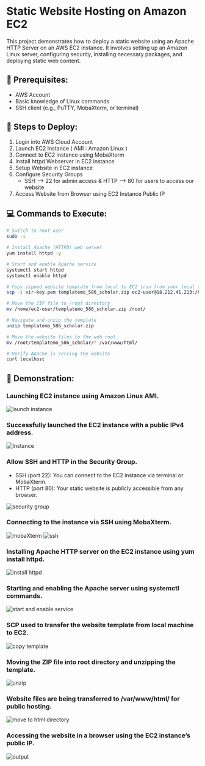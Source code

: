 # Static Website Hosting on Amazon EC2
This project demonstrates how to deploy a static website using an Apache HTTP Server on an AWS EC2 instance. It involves setting up an Amazon Linux server, configuring security, installing necessary packages, and deploying static web content.

## 🧰 Prerequisites:
- AWS Account
- Basic knowledge of Linux commands
- SSH client (e.g., PuTTY, MobaXterm, or terminal)

## 🚀 Steps to Deploy:
1) Login into AWS Cloud Account
2) Launch EC2 Instance ( AMI : Amazon Linux )
3) Connect to EC2 instance using MobaXterm
4) Install httpd Webserver in EC2 instance
5) Setup Website in EC2 instance
6) Configure Security Groups
	- SSH --> 22 for admin access & HTTP --> 80 for users to access our website
7) Access Website from Browser using EC2 Instance Public IP


## 💻 Commands to Execute:
```bash
# Switch to root user
sudo -i

# Install Apache (HTTPD) web server
yum install httpd -y

# Start and enable Apache service
systemctl start httpd
systemctl enable httpd

# Copy zipped website template from local to EC2 (run from your local system)
scp -i vir-key.pem templatemo_586_scholar.zip ec2-user@18.212.41.213:/home/ec2-user

# Move the ZIP file to /root directory
mv /home/ec2-user/templatemo_586_scholar.zip /root/

# Navigate and unzip the template
unzip templatemo_586_scholar.zip

# Move the website files to the web root
mv /root/templatemo_586_scholar/* /var/www/html/

# Verify Apache is serving the website
curl localhost
```

## 📸 Demonstration:  
### Launching EC2 instance using Amazon Linux AMI.
![launch instance](https://github.com/Vaishnavi-M-Patil/static-website-hosting/blob/main/assets/inst-launch.png)

### Successfully launched the EC2 instance with a public IPv4 address.
![Instance](https://github.com/Vaishnavi-M-Patil/static-website-hosting/blob/main/assets/instance-create.png)

### Allow SSH and HTTP in the Security Group.
- SSH (port 22): You can connect to the EC2 instance via terminal or MobaXterm.
- HTTP (port 80): Your static website is publicly accessible from any browser.  

![security group](https://github.com/Vaishnavi-M-Patil/static-website-hosting/blob/main/assets/sec-group.png)


### Connecting to the instance via SSH using MobaXterm.
![mobaXterm](https://github.com/Vaishnavi-M-Patil/static-website-hosting/blob/main/assets/mobaxterm.png)
![ssh](https://github.com/Vaishnavi-M-Patil/static-website-hosting/blob/main/assets/ssh.png)

### Installing Apache HTTP server on the EC2 instance using yum install httpd.
![install httpd](https://github.com/Vaishnavi-M-Patil/static-website-hosting/blob/main/assets/install-httpd.png)

### Starting and enabling the Apache server using systemctl commands.
![start and enable service](https://github.com/Vaishnavi-M-Patil/static-website-hosting/blob/main/assets/systemctl.png)

### SCP used to transfer the website template from local machine to EC2.
![copy template](https://github.com/Vaishnavi-M-Patil/static-website-hosting/blob/main/assets/copy-template.png)

### Moving the ZIP file into root directory and unzipping the template.
![unzip](https://github.com/Vaishnavi-M-Patil/static-website-hosting/blob/main/assets/unzip.png)

### Website files are being transferred to /var/www/html/ for public hosting.
![move to html directory](https://github.com/Vaishnavi-M-Patil/static-website-hosting/blob/main/assets/move-html.png)

### Accessing the website in a browser using the EC2 instance’s public IP.
![output](https://github.com/Vaishnavi-M-Patil/static-website-hosting/blob/main/assets/output.png)

